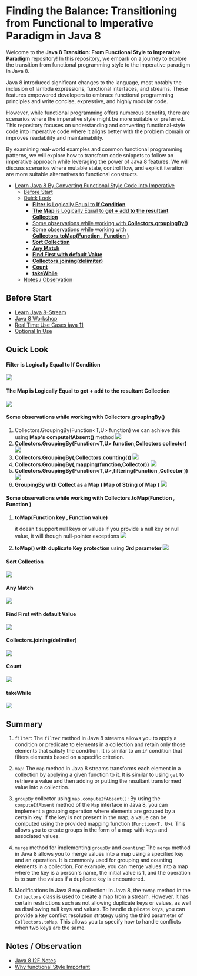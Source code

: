 # Finding the Balance: Transitioning from Functional to Imperative Paradigm in Java 8
 Welcome to the **Java 8 Transition: From Functional Style to Imperative Paradigm** repository! In this repository, we embark on a journey to explore the transition from functional programming style to the imperative paradigm in Java 8.
 
 Java 8 introduced significant changes to the language, most notably the inclusion of lambda expressions, functional interfaces, and streams. These features empowered developers to embrace functional programming principles and write concise, expressive, and highly modular code.
 
 However, while functional programming offers numerous benefits, there are scenarios where the imperative style might be more suitable or preferred. This repository focuses on understanding and converting functional-style code into imperative code where it aligns better with the problem domain or improves readability and maintainability.
 
 By examining real-world examples and common functional programming patterns, we will explore how to transform code snippets to follow an imperative approach while leveraging the power of Java 8 features. We will discuss scenarios where mutable state, control flow, and explicit iteration are more suitable alternatives to functional constructs.
<!-- TOC -->
* [Learn Java 8 By Converting Functional Style Code Into Imperative](#learn-java-8-by-converting-functional-style-code-into-imperative)
  * [Before Start](#before-start)
  * [Quick Look](#quick-look)
      * [**Filter** is Logically Equal to  **If Condition**](#filter-is-logically-equal-to-if-condition)
      * [**The Map** is Logically Equal to **get + add to the resultant Collection**](#the-map-is-logically-equal-to-get--add-to-the-resultant-collection)
      * [Some observations while working with **Collectors.groupingBy()**](#some-observations-while-working-with-collectorsgroupingby)
      * [Some observations while working with **Collectors.toMap(Function , Function )**](#some-observations-while-working-with-collectorstomapfunction--function-)
      * [**Sort Collection**](#sort-collection)
      * [**Any Match**](#any-match)
      * [**Find First with default Value**](#find-first-with-default-value)
      * [**Collectors.joining(delimiter)**](#collectorsjoiningdelimiter)
      * [**Count**](#count)
      * [**takeWhile**](#takewhile)
  * [Notes / Observation](#notes--observation)
<!-- TOC -->

## Before Start

* [Learn Java 8-Stream](https://github.com/rohitchavan-git/Learn-Java-8-Stream)
* [ Java 8 Workshop ](https://github.com/rohitchavan-git/java8-workshop)
* [Real Time Use Cases java 11 ](https://github.com/rohitchavan-git/Real-Time-Use-of-java-11-Stream-API)
* [Optional In Use](https://github.com/rohitchavan-git/OptionalInJava)

## Quick Look
#### **Filter** is Logically Equal to  **If Condition**
![](src/main/resources/filterAsIf.png)

#### **The Map** is Logically Equal to **get + add to the resultant Collection**
![](src/main/resources/MapAsGetToResultantCollection.png)

#### Some observations while working with **Collectors.groupingBy()**

   1. Collectors.GroupingBy(Function<T,U> function) we can achieve this using **Map's** **computeIfAbsent()** method
   ![](src/main/resources/grpBy.png)
   2. **Collectors.GroupingBy(Function<T,U> function,Collectors collector)**
   ![](src/main/resources/grpByCollectToSet.png)
   3. **Collectors.GroupingBy(,Collectors.counting())**
   ![](src/main/resources/grpByCounting.png)
   4. **Collectors.GroupingBy(,mapping(function,Collector))**
   ![](src/main/resources/grpByMapping.png)
   5. **Collectors.GroupingBy(Function<T,U>,filtering(Function ,Collector ))**
   ![](src/main/resources/grpByFiltering.png)
   6. **GroupingBy with Collect as a Map ( Map of String of Map )**
   ![](src/main/resources/grpByCollectToMap.png)
#### Some observations while working with **Collectors.toMap(Function , Function )**

1. **toMap(Function key , Function value)**
   
     it doesn't support null keys or values if you provide a null key or null value, it will though null-pointer
     exceptions
     ![](src/main/resources/mapWithoutDuplicateKeyProtection.png)

2. **toMap() with duplicate Key protection** using **3rd parameter**
   ![](src/main/resources/mapWithDuplicateKeyProtection.png)
#### **Sort Collection** 
   ![](src/main/resources/sortCollection.png)
#### **Any Match**
   ![](src/main/resources/anyMatch.png)
#### **Find First with default Value**
   ![](src/main/resources/findFirstWithDefaultValue.png)
#### **Collectors.joining(delimiter)**
   ![](src/main/resources/joining.png)
#### **Count** 
   ![](src/main/resources/counting.png)
####  **takeWhile**
   ![](src/main/resources/takeWhile.png)

## Summary   

1. `filter`: The `filter` method in Java 8 streams allows you to apply a condition or predicate to elements in a
   collection and retain only those elements that satisfy the condition. It is similar to an `if` condition that filters
   elements based on a specific criterion.

2. `map`: The `map` method in Java 8 streams transforms each element in a collection by applying a given function to it.
   It is similar to using `get` to retrieve a value and then adding or putting the resultant transformed value into a
   collection.

3. `groupBy` collector using `map.computeIfAbsent()`: By using the `computeIfAbsent` method of the `Map` interface in
   Java 8, you can implement a grouping operation where elements are grouped by a certain key. If the key is not present
   in the map, a value can be computed using the provided mapping function (`Function<T, U>`). This allows you to create
   groups in the form of a map with keys and associated values.

4. `merge` method for implementing `groupBy` and `counting`: The `merge` method in Java 8 allows you to merge values
   into a map using a specified key and an operation. It is commonly used for grouping and counting elements in a
   collection. For example, you can merge values into a map where the key is a person's name, the initial value is 1,
   and the operation is to sum the values if a duplicate key is encountered.

5. Modifications in Java 8 `Map` collection: In Java 8, the `toMap` method in the `Collectors` class is used to create a
   map from a stream. However, it has certain restrictions such as not allowing duplicate keys or values, as well as
   disallowing null keys and values. To handle duplicate keys, you can provide a key conflict resolution strategy using
   the third parameter of `Collectors.toMap`. This allows you to specify how to handle conflicts when two keys are the
   same.

## Notes / Observation

* [Java 8 I2F Notes ](https://notesdocs.app/share/cbA5UGGquaySPD4bSjSWy5yUqfHZAlO3llCW-Java-8-I2F-)
* [Why functional Style Important](https://notesdocs.app/share/56qbTdjmbkjcTwHCEvEWVlHTUlMTuLhgVyOL-Why-functional-Style-is-Important)
